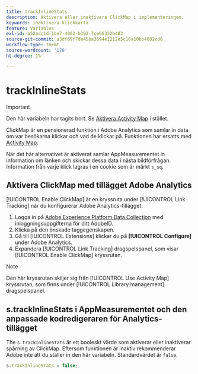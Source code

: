```yaml
---
title: trackInlineStats
description: Aktivera eller inaktivera ClickMap i implementeringen.
keywords: inaktivera klickkarta
feature: Variables
exl-id: a52adc1d-1be7-4002-b393-7ce66332b483
source-git-commit: a3df69f7de45ba3694e1212e5c16a10bb4602cd6
workflow-type: tm+mt
source-wordcount: '178'
ht-degree: 1%

---
```


# trackInlineStats

>[!IMPORTANT]
>
>Den här variabeln har tagits bort. Se [Aktivera Activity Map](/help/analyze/activity-map/activitymap-getting-started/activitymap-getting-started-admins/activitymap-enable.md) i stället.

ClickMap är en pensionerad funktion i Adobe Analytics som samlar in data om var besökarna klickar och vad de klickar på. Funktionen har ersatts med [Activity Map](/help/analyze/activity-map/activity-map.md).

När det här alternativet är aktiverat samlar AppMeasurementet in information om länken och skickar dessa data i nästa bildförfrågan. Information från varje klick lagras i en cookie som är märkt `s_sq`.

## Aktivera ClickMap med tillägget Adobe Analytics

[!UICONTROL Enable ClickMap] är en kryssruta under [!UICONTROL Link Tracking] när du konfigurerar Adobe Analytics-tillägget.

1. Logga in på [Adobe Experience Platform Data Collection](https://experience.adobe.com/data-collection) med inloggningsuppgifterna för ditt AdobeID.
2. Klicka på den önskade taggegenskapen.
3. Gå till [!UICONTROL Extensions] klickar du på **[!UICONTROL Configure]** under Adobe Analytics.
4. Expandera [!UICONTROL Link Tracking] dragspelspanel, som visar [!UICONTROL Enable ClickMap] kryssrutan.

>[!NOTE]
>
>Den här kryssrutan skiljer sig från [!UICONTROL Use Activity Map] kryssrutan, som finns under [!UICONTROL Library management] dragspelspanel.

## s.trackInlineStats i AppMeasurementet och den anpassade kodredigeraren för Analytics-tillägget

The `s.trackInlineStats` är ett booleskt värde som aktiverar eller inaktiverar spårning av ClickMap. Eftersom funktionen är inaktiv rekommenderar Adobe inte att du ställer in den här variabeln. Standardvärdet är `false`.

```js
s.trackInlineStats = false;
```
